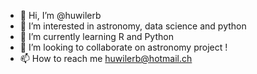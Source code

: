 - 👋 Hi, I’m @huwilerb
- 👀 I’m interested in astronomy, data science and python
- 🌱 I’m currently learning R and Python
- 💞️ I’m looking to collaborate on astronomy project !
- 📫 How to reach me huwilerb@hotmail.ch

<!---
huwilerb/huwilerb is a ✨ special ✨ repository because its `README.md` (this file) appears on your GitHub profile.
You can click the Preview link to take a look at your changes.
--->
